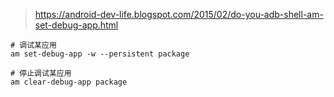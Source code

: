 > https://android-dev-life.blogspot.com/2015/02/do-you-adb-shell-am-set-debug-app.html

``` shell
# 调试某应用
am set-debug-app -w --persistent package

# 停止调试某应用
am clear-debug-app package
```